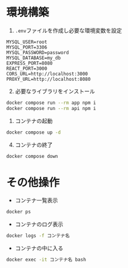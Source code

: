 # 環境構築

1. `.env`ファイルを作成し必要な環境変数を設定

```env
MYSQL_USER=root
MYSQL_PORT=3306
MYSQL_PASSWORD=password
MYSQL_DATABASE=my_db
EXPRESS_PORT=8080
REACT_PORT=3000
CORS_URL=http://localhost:3000
PROXY_URL=http://localhost:8080
```

2. 必要なライブラリをインストール

```bash
docker compose run --rm app npm i
docker compose run --rm api npm i
```

1. コンテナの起動

```bash
docker compose up -d
```

4. コンテナの終了

```bash
docker compose down
```

# その他操作

- コンテナ一覧表示

```bash
docker ps
```

- コンテナのログ表示

```bash
docker logs -f コンテナ名
```

- コンテナの中に入る

```bash
docker exec -it コンテナ名 bash
```